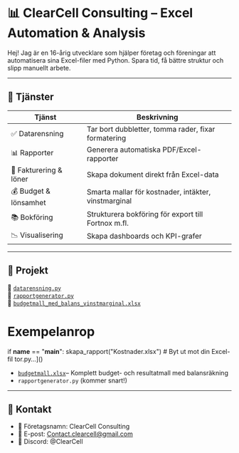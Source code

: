# 📊 ClearCell Consulting – Excel Automation & Analysis

Hej! Jag är en 16-årig utvecklare som hjälper företag och föreningar att automatisera sina Excel-filer med Python. Spara tid, få bättre struktur och slipp manuellt arbete.

---

## 💼 Tjänster

| Tjänst | Beskrivning |
|--------|-------------|
| ✅ Datarensning | Tar bort dubbletter, tomma rader, fixar formatering |
| 📊 Rapporter | Generera automatiska PDF/Excel-rapporter |
| 🧾 Fakturering & löner | Skapa dokument direkt från Excel-data |
| 💰 Budget & lönsamhet | Smarta mallar för kostnader, intäkter, vinstmarginal |
| 📚 Bokföring | Strukturera bokföring för export till Fortnox m.fl. |
| 📉 Visualisering | Skapa dashboards och KPI-grafer |

---

## 🧪 Projekt

🔹 [`datarensning.py`](projektexempel/datarensning.py)  
🔹 [`rapportgenerator.py`](projektexempel/rapportgenerator.py)  
🔹 [`budgetmall_med_balans_vinstmarginal.xlsx`](projektexempel/budgetmall_med_balans_vinstmarginal.xlsx)


# Exempelanrop
if __name__ == "__main__":
    skapa_rapport("Kostnader.xlsx")  # Byt ut mot din Excel-fil
tor.py…]()

-  [`budgetmall.xlsx`](projektexempel/budgetmall.xlsx)– Komplett budget- och resultatmall med balansräkning
- `rapportgenerator.py` (kommer snart!)

---

## 📩 Kontakt

- 💼 Företagsnamn: ClearCell Consulting  
- 📧 E-post: Contact.clearcell@gmail.com   
- 💬 Discord: @ClearCell

  



<!---
ClearcellConsult/ClearcellConsult is a ✨ special ✨ repository because its `README.md` (this file) appears on your GitHub profile.
You can click the Preview link to take a look at your changes.
--->
